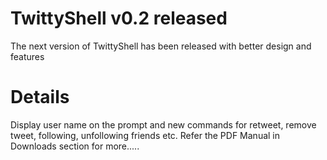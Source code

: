 # TwittyShell v0.2 released #

The next version of TwittyShell has been released with better design and features


# Details #
Display user name on the prompt and new commands for retweet, remove tweet, following, unfollowing friends etc. Refer the PDF Manual in Downloads section for more.....